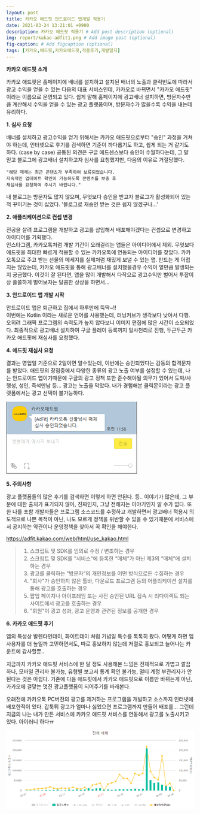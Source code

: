 ```yaml
---
layout: post
title: 카카오 애드핏 안드로이드 앱개발 적용기
date: 2021-03-24 13:21:01 +0900
description: 카카오 애드핏 적용기 # Add post description (optional)
img: report/kakao-adfit1.png # Add image post (optional)
fig-caption: # Add figcaption (optional)
tags: [카카오,애드핏,카카오애드핏,적용후기,개발일지]
---
```

**카카오 애드핏 소개**

카카오 애드핏은 홈페이지에 배너를 설치하고 설치된 배너의 노출과 클릭빈도에 따라서 광고 수익을 얻을 수 있는 다음의 대표 서비스인데, 카카오로 바뀌면서 "카카오 애드핏" 이라는 이름으로 운영되고 있다. 쉽게 말해 홈페이지에 광고배너 설치하면, 방문자수만큼 계산해서 수익을 얻을 수 있는 광고 플랫폼이며, 방문자수가 많을수록 수익을 내는데 유리하다.


**1. 심사 요청**

배너를 설치하고 광고수익을 얻기 위해서는 카카오 애드핏으로부터 "승인" 과정을 거쳐야 하는데, 인터넷으로 후기를 검색하면 기준이 까다롭기도 하고, 쉽게 되는 거 같기도 하다. (case by case) 공통된 의견은 구글 에드센스보다 승인이 수월하다는데, 그 말 믿고 블로그에 광고배너 설치하고자 심사를 요청했지만, 다음의 이유로 거절당했다.

~~~
"해당 매체는 최근 콘텐츠가 부족하여 보류되었습니다.
지속적인 업데이트 확인이 가능하도록 콘텐츠를 보충 후
재심사를 요청하여 주시기 바랍니다."
~~~

 내 블로그는 방문자도 많지 않으며, 무엇보다 승인을 받고자 블로그가 활성화되어 있는 척 꾸미기는 것이 싫었다. '블로그로 재승인 받는 것은 쉽지 않겠구나...'


**2. 애플리케이션으로 컨셉 변경**

전공을 살려 프로그램을 개발하고 광고를 삽입해서 배포해야겠다는 컨셉으로 변경하고 아이디어를 기획했다.<br/>인스타그램, 카카오톡처럼 개발 기간이 오래걸리는 앱들은 아이디어에서 제외. 무엇보다 애드핏을 최대한 빠르게 적용할 수 있는 카카오톡에 연동되는 아이디어를 찾았다. 카카오톡으로 주고 받는 선물의 메세지를 실제처럼 재밌게 보낼 수 있는 앱. 만드는 게 어렵지는 않았는데, 카카오 애드핏을 통해 광고배너를 설치했을경우 수익이 얼만큼 발생되는지 궁금했다. 이것이 잘 된다면, 앱을 많이 개발해서 다작으로 광고수익만 벌어서 투잡이상 쏠쏠하게 벌어보자는 달콤한 상상을 하면서...


**3. 안드로이드 앱 개발 시작**

안드로이드 앱은 퇴근하고 집에서 하루만에 뚝딱~!!<br/>이번에는 Kotlin 이라는 새로운 언어를 사용했는데, 러닝커브가 생각보다 낮아서 다행. 오히려 그래픽 프로그램의 숙력도가 높지 않다보니 이미지 편집에 많은 시간이 소요되었다. 최종적으로 광고배너 설치하여 구글 플레이 등록까지 일사천리로 진행, 두근두근 카카오 애드핏에 재심사를 요청했다.


**4. 애드핏 재심사 요청**

결과는 영업일 기준으로 2일이면 알수있는데, 이번에는 승인되었다는 감동의 합격문자를 받았다. 애드핏의 장점중에서 다양한 종류의 광고 노출 여부를 설정할 수 있는데, 나는 안드로이드 앱이기때문에 구글의 광고 정책 또한 준수해야될 의무가 있어서 도박/사행성, 성인, 즉석만남 등... 광고는 노출을 막았다. 내가 경험해본 클릭몬이라는 광고 플랫폼에서는 광고 선택이 불가능하다. 

![kakao-adfit1.png](/img/in-post/kakao-adfit1.png)


**5. 주의사항**

광고 플랫폼들의 많은 후기를 검색하면 이렇게 하면 안된다. 등.. 이야기가 많은데, 그 부분에 대한 출처가 표기되지 않아, 진짜인지, 그냥 전해지는 이야기인지 알 수가 없다. 또한 나를 포함 개발자들은 프로그램 소스코드를 수정하고 개발하면서 광고배너 적용시 의도적으로 나쁜 목적이 아닌, 나도 모르게 정책을 위반할 수 있을 수 있기때문에 서비스에서 공지하는 약관이나 운영정책을 찾아서 꼭 확인을 해야한다. 

https://adfit.kakao.com/web/html/use_kakao.html

>1) 스크립트 및 SDK를 임의로 수정 / 변조하는 경우<br/>
>2) 스크립트 및 SDK를 “서비스“에 등록한 “매체“가 아닌 제3의 “매체“에 설치하는 경우 <br/>
>3) 광고를 클릭하는 “방문자“의 개인정보를 어떤 방식으로든 수집하는 경우<br/>
>4) "회사"가 승인하지 않은 툴바, 다운로드 프로그램 등의 어플리케이션 설치를 통해 광고를 호출하는 경우<br/>
>5) 팝업 페이지나 아이프레임 또는 사전 승인된 URL 접속 시 리다이렉트 되는 사이트에서 광고를 호출하는 경우<br/>
>6) "회원"이 광고 성과, 광고 운영과 관련된 정보를 공개한 경우<br/>


**6. 카카오 애드핏 후기** 

앱의 특성상 발렌타인데이, 화이트데이 처럼 기념일 특수를 톡톡히 봤다. 어떻게 하면 앱 사용자를 더 높일까 고민하면서도, 따로 홍보하지 않는데 저절로 홍보되고 늘어나는 카운트에 감사할뿐.. 

지금까지 카카오 애드핏 서비스에 한 달 정도 사용해본 느낌은 전체적으로 가볍고 깔끔하나, 모바일 관리자 불가능, 유형별 보고서 통계 확인 불가능, 멀티 계정 부관리자가 안된다는 것은 아쉽다. 기존에 다음 애드핏에서 카카오 애드핏으로 이름만 바뀌는게 아닌, 카카오에 걸맞는 멋진 광고플랫폼이 되어주기를 바래본다.

오래전에 카카오톡 PC버전의 광고를 제거하는 프로그램을 개발하고 소스까지 인터넷에 배포한적이 있다. 갑툭튀 광고가 얼마나 싫었으면 프로그램까지 만들어 배포를... 그런데 지금의 나는 내가 만든 서비스에 카카오 애드핏 서비스를 연동해서 광고를 노출시키고 있다. 아이러니 하다ㅠ

![kakao-adfit3.png](/img/in-post/kakao-adfit3.png)